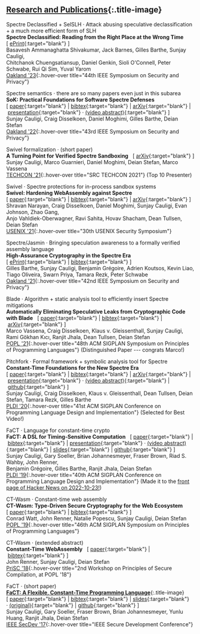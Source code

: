 <!-- generated by index.md.py -->

## [Research and Publications](reviews.html){:.title-image}


<span class="subtitle">Spectre Declassified + SelSLH</span> <span style="vertical-align: text-top;">&middot;</span>
                                     <span class="subsubtitle">Attack abusing speculative declassification + a much more efficient form of SLH</span>\
**Spectre Declassified: Reading from the Right Place at the Wrong Time** &nbsp; [&nbsp;[ePrint](https://eprint.iacr.org/2022/426.pdf){:target="blank"}&nbsp;]\
Basavesh Ammanaghatta Shivakumar, Jack Barnes, Gilles Barthe, Sunjay Cauligi, <br/>Chitchanok Chuengsatiansup, Daniel Genkin, Sioli O'Connell, Peter Schwabe, Rui Qi Sim, Yuval Yarom\
[Oakland \'23](https://www.ieee-security.org/TC/SP2023/program-papers.html){:.hover-over title="44th IEEE Symposium on Security and Privacy"}

<span class="subtitle">Spectre semantics</span> <span style="vertical-align: text-top;">&middot;</span>
                                     <span class="subsubtitle">there are so many papers even just in this subarea</span>\
**SoK: Practical Foundations for Software Spectre Defenses** &nbsp; [&nbsp;[paper](https://cseweb.ucsd.edu/~dstefan/pubs/cauligi:2022:sok.pdf){:target="blank"} \|&nbsp;[bibtex](https://cseweb.ucsd.edu/~dstefan/pubs/cauligi:2022:sok.bib){:target="blank"} \|&nbsp;[arXiv](https://arxiv.org/abs/2105.05801){:target="blank"} \|&nbsp;[presentation](https://www.youtube.com/watch?v=0ff1laPnbhE){:target="blank"} &middot;&nbsp;[(video abstract)](https://www.youtube.com/watch?v=5N0Ofhlw5ZM){:target="blank"}&nbsp;]\
Sunjay Cauligi, Craig Disselkoen, Daniel Moghimi, Gilles Barthe, Deian Stefan\
[Oakland \'22](https://www.ieee-security.org/TC/SP2022/program-papers.html){:.hover-over title="43rd IEEE Symposium on Security and Privacy"}

<span class="subtitle">Swivel formalization</span> <span style="vertical-align: text-top;">&middot;</span>
                                     <span class="subsubtitle">(short paper)</span>\
**A Turning Point for Verified Spectre Sandboxing** &nbsp; [&nbsp;[arXiv](https://arxiv.org/abs/2208.01548){:target="blank"}&nbsp;]\
Sunjay Cauligi, Marco Guarnieri, Daniel Moghimi, Deian Stefan, Marco Vassena\
[TECHCON \'21](#){:.hover-over title="SRC TECHCON 2021"} <span class="no-fullvenue">(Top 10 Presenter)</span>

<span class="subtitle">Swivel</span> <span style="vertical-align: text-top;">&middot;</span>
                                     <span class="subsubtitle">Spectre protections for in-process sandbox systems</span>\
**Swivel: Hardening WebAssembly against Spectre** &nbsp; [&nbsp;[paper](https://cseweb.ucsd.edu/~dstefan/pubs/narayan:2021:swivel.pdf){:target="blank"} \|&nbsp;[bibtex](https://cseweb.ucsd.edu/~dstefan/pubs/narayan:2021:swivel.bib){:target="blank"} \|&nbsp;[arXiv](https://arxiv.org/abs/2102.12730){:target="blank"}&nbsp;]\
Shravan Narayan, Craig Disselkoen, Daniel Moghimi, Sunjay Cauligi, Evan Johnson, Zhao Gang, <br/>Anjo Vahldiek-Oberwagner, Ravi Sahita, Hovav Shacham, Dean Tullsen, Deian Stefan\
[USENIX \'21](https://www.usenix.org/conference/usenixsecurity21/fall-accepted-papers){:.hover-over title="30th USENIX Security Symposium"}

<span class="subtitle">Spectre/Jasmin</span> <span style="vertical-align: text-top;">&middot;</span>
                                     <span class="subsubtitle">Bringing speculation awareness to a formally verified assembly language</span>\
**High-Assurance Cryptography in the Spectre Era** &nbsp; [&nbsp;[ePrint](https://eprint.iacr.org/2020/1104.pdf){:target="blank"} \|&nbsp;[bibtex](bibs/barthe:2021:high.bib){:target="blank"}&nbsp;]\
Gilles Barthe, Sunjay Cauligi, Benjamin Gr&eacute;goire, Adrien Koutsos, Kevin Liao, <br/>Tiago Oliveira, Swarn Priya, Tamara Rezk, Peter Schwabe\
[Oakland \'21](https://www.ieee-security.org/TC/SP2021/program-papers.html){:.hover-over title="42nd IEEE Symposium on Security and Privacy"}

<span class="subtitle">Blade</span> <span style="vertical-align: text-top;">&middot;</span>
                                     <span class="subsubtitle">Algorithm + static analysis tool to efficiently insert Spectre mitigations</span>\
**Automatically Eliminating Speculative Leaks from Cryptographic Code with Blade** &nbsp; [&nbsp;[paper](https://cseweb.ucsd.edu/~dstefan/pubs/vassena:2021:blade.pdf){:target="blank"} \|&nbsp;[bibtex](https://cseweb.ucsd.edu/~dstefan/pubs/vassena:2021:blade.bib){:target="blank"} \|&nbsp;[arXiv](https://arxiv.org/abs/2005.00294){:target="blank"}&nbsp;]\
Marco Vassena, Craig Disselkoen, Klaus v. Gleissenthall, Sunjay Cauligi, <br/>Rami Gökhan Kıcı, Ranjit Jhala, Dean Tullsen, Deian Stefan\
[POPL \'21](https://popl21.sigplan.org/track/POPL-2021-research-papers#event-overview){:.hover-over title="48th ACM SIGPLAN Symposium on Principles of Programming Languages"} <span class="no-fullvenue">(Distinguished Paper --- congrats Marco!)</span>

<span class="subtitle">Pitchfork</span> <span style="vertical-align: text-top;">&middot;</span>
                                     <span class="subsubtitle">Formal framework + symbolic analysis tool for Spectre</span>\
**Constant-Time Foundations for the New Spectre Era** &nbsp; [&nbsp;[paper](https://cseweb.ucsd.edu/~dstefan/pubs/cauligi:2020:ct-foundations.pdf){:target="blank"} \|&nbsp;[bibtex](https://cseweb.ucsd.edu/~dstefan/pubs/cauligi:2020:ct-foundations.bib){:target="blank"} \|&nbsp;[arXiv](https://arxiv.org/abs/1910.01755){:target="blank"} \|&nbsp;[presentation](https://www.youtube.com/watch?v=iLjbMNEynY8){:target="blank"} &middot;&nbsp;[(video abstract)](https://www.youtube.com/watch?v=wdESrFEAo8Y){:target="blank"} \|&nbsp;[github](https://github.com/PLSysSec/pitchfork-angr){:target="blank"}&nbsp;]\
Sunjay Cauligi, Craig Disselkoen, Klaus v. Gleissenthall, Dean Tullsen, Deian Stefan, Tamara Rezk, Gilles Barthe\
[PLDI \'20](https://pldi20.sigplan.org/track/pldi-2020-papers#event-overview){:.hover-over title="41st ACM SIGPLAN Conference on Programming Language Design and Implementation"} <span class="no-fullvenue">(Selected for Best Video!)</span>

<span class="subtitle">FaCT</span> <span style="vertical-align: text-top;">&middot;</span>
                                     <span class="subsubtitle">Language for constant-time crypto</span>\
**FaCT: A DSL for Timing-Sensitive Computation** &nbsp; [&nbsp;[paper](https://cseweb.ucsd.edu/~dstefan/pubs/cauligi:2019:fact.pdf){:target="blank"} \|&nbsp;[bibtex](https://cseweb.ucsd.edu/~dstefan/pubs/cauligi:2019:fact.bib){:target="blank"} \|&nbsp;[presentation](https://www.youtube.com/watch?v=DRPdQk_Uqeo){:target="blank"} &middot;&nbsp;[(video abstract)](https://www.youtube.com/watch?v=dSPZ0hm-XVU){:target="blank"} \|&nbsp;[slides](slides/FaCT_PLDI19.pdf){:target="blank"} \|&nbsp;[github](https://github.com/PLSysSec/FaCT){:target="blank"}&nbsp;]\
Sunjay Cauligi, Gary Soeller, Brian Johannesmeyer, Fraser Brown, Riad S. Wahby, John Renner, <br/>Benjamin Gr&eacute;goire, Gilles Barthe, Ranjit Jhala, Deian Stefan\
[PLDI \'19](https://pldi19.sigplan.org/track/pldi-2019-papers#event-overview){:.hover-over title="40th ACM SIGPLAN Conference on Programming Language Design and Implementation"} <span class="no-fullvenue">(Made it to the [front page of Hacker News on 2022-10-23!](https://news.ycombinator.com/front?day=2022-10-23#33308037))</span>

<span class="subtitle">CT-Wasm</span> <span style="vertical-align: text-top;">&middot;</span>
                                     <span class="subsubtitle">Constant-time web assembly</span>\
**CT-Wasm: Type-Driven Secure Cryptography for the Web Ecosystem** &nbsp; [&nbsp;[paper](https://cseweb.ucsd.edu/~dstefan/pubs/watt:2019:ct-wasm.pdf){:target="blank"} \|&nbsp;[bibtex](https://cseweb.ucsd.edu/~dstefan/pubs/watt:2019:ct-wasm.bib){:target="blank"}&nbsp;]\
Conrad Watt, John Renner, Natalie Popescu, Sunjay Cauligi, Deian Stefan\
[POPL \'19](https://popl19.sigplan.org/track/POPL-2019-Research-Papers?#event-overview){:.hover-over title="46th ACM SIGPLAN Symposium on Principles of Programming Languages"}

<span class="subtitle">CT-Wasm</span> <span style="vertical-align: text-top;">&middot;</span>
                                     <span class="subsubtitle">(extended abstract)</span>\
**Constant-Time WebAssembly** &nbsp; [&nbsp;[paper](https://cseweb.ucsd.edu/~dstefan/pubs/renner:2018:ct-wasm.pdf){:target="blank"} \|&nbsp;[bibtex](https://cseweb.ucsd.edu/~dstefan/pubs/renner:2018:ct-wasm.bib){:target="blank"}&nbsp;]\
John Renner, Sunjay Cauligi, Deian Stefan\
[PriSC \'18](https://popl18.sigplan.org/track/prisc-2018#program){:.hover-over title="2nd Workshop on Principles of Secure Compilation, at POPL '18"}

<span class="subtitle">FaCT</span> <span style="vertical-align: text-top;">&middot;</span>
                                     <span class="subsubtitle">(short paper)</span>\
[**FaCT: A Flexible, Constant-Time Programming Language**](images/fact_tree.png){:.title-image} &nbsp; [&nbsp;[paper](https://cseweb.ucsd.edu/~dstefan/pubs/cauligi:2017:fact.pdf){:target="blank"} \|&nbsp;[bibtex](https://cseweb.ucsd.edu/~dstefan/pubs/cauligi:2017:fact.bib){:target="blank"} \|&nbsp;[slides](slides/FaCT_Strange_Loop18.pdf){:target="blank"} &middot;&nbsp;[(original)](slides/FaCT_SecDev17_without_animations.pdf){:target="blank"} \|&nbsp;[github](https://github.com/PLSysSec/FaCT){:target="blank"}&nbsp;]\
Sunjay Cauligi, Gary Soeller, Fraser Brown, Brian Johannesmeyer, Yunlu Huang, Ranjit Jhala, Deian Stefan\
[IEEE SecDev \'17](https://secdev.ieee.org/2017/agenda/){:.hover-over title="IEEE Secure Development Conference"}

